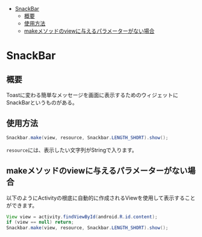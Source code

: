 <!-- TOC depthFrom:1 depthTo:6 withLinks:1 updateOnSave:1 orderedList:0 -->

- [SnackBar](#snackbar)
	- [概要](#概要)
	- [使用方法](#使用方法)
	- [makeメソッドのviewに与えるパラメーターがない場合](#makeメソッドのviewに与えるパラメーターがない場合)

<!-- /TOC -->


# SnackBar

## 概要

Toastに変わる簡単なメッセージを画面に表示するためのウィジェットにSnackBarというものがある。


## 使用方法

```Java
Snackbar.make(view, resource, Snackbar.LENGTH_SHORT).show();
```

`resource`には、表示したい文字列がStringで入ります。


## makeメソッドのviewに与えるパラメーターがない場合

以下のようにActivityの根底に自動的に作成されるViewを使用して表示することができます。

```Java
View view = activity.findViewById(android.R.id.content);
if (view == null) return;
Snackbar.make(view, resource, Snackbar.LENGTH_SHORT).show();
```




